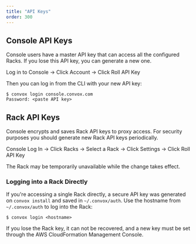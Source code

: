 ```yaml
---
title: "API Keys"
order: 300
---
```


## Console API Keys

Console users have a master API key that can access all the configured Racks. If you lose this API key, you can generate a new one.

Log in to Console → Click Account → Click Roll API Key

Then you can log in from the CLI with your new API key:

```
$ convox login console.convox.com
Password: <paste API key>
```

## Rack API Keys

Console encrypts and saves Rack API keys to proxy access. For security purposes you should generate new Rack API keys periodically.

Console Log In → Click Racks → Select a Rack → Click Settings → Click Roll API Key

The Rack may be temporarily unavailable while the change takes effect.

### Logging into a Rack Directly

If you're accessing a single Rack directly, a secure API key was generated on `convox install` and saved in `~/.convox/auth`. Use the hostname from `~/.convox/auth` to log into the Rack:

```
$ convox login <hostname>
```

If you lose the Rack key, it can not be recovered, and a new key must be set through the AWS CloudFormation Management Console.
